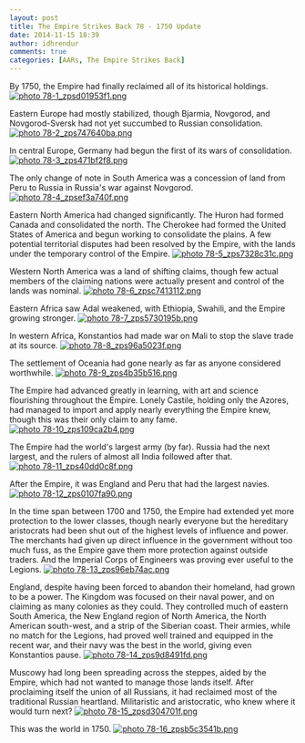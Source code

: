 ```yaml
---
layout: post
title: The Empire Strikes Back 78 - 1750 Update
date: 2014-11-15 18:39
author: idhrendur
comments: true
categories: [AARs, The Empire Strikes Back]
---
```

By 1750, the Empire had finally reclaimed all of its historical holdings.
<a href="http://s1327.photobucket.com/user/idhrendur/media/The%20Empire%20Strikes%20Back/78-1_zpsd01953f1.png.html" target="_blank"><img class="aligncenter" src="http://i1327.photobucket.com/albums/u670/idhrendur/The%20Empire%20Strikes%20Back/78-1_zpsd01953f1.png" alt=" photo 78-1_zpsd01953f1.png" border="0" /></a>

Eastern Europe had mostly stabilized, though Bjarmia, Novgorod, and Novgorod-Sversk had not yet succumbed to Russian consolidation.
<a href="http://s1327.photobucket.com/user/idhrendur/media/The%20Empire%20Strikes%20Back/78-2_zps747640ba.png.html" target="_blank"><img class="aligncenter" src="http://i1327.photobucket.com/albums/u670/idhrendur/The%20Empire%20Strikes%20Back/78-2_zps747640ba.png" alt=" photo 78-2_zps747640ba.png" border="0" /></a>

In central Europe, Germany had begun the first of its wars of consolidation.
<a href="http://s1327.photobucket.com/user/idhrendur/media/The%20Empire%20Strikes%20Back/78-3_zps471bf2f8.png.html" target="_blank"><img class="aligncenter" src="http://i1327.photobucket.com/albums/u670/idhrendur/The%20Empire%20Strikes%20Back/78-3_zps471bf2f8.png" alt=" photo 78-3_zps471bf2f8.png" border="0" /></a>

The only change of note in South America was a concession of land from Peru to Russia in Russia's war against Novgorod.
<a href="http://s1327.photobucket.com/user/idhrendur/media/The%20Empire%20Strikes%20Back/78-4_zpsef3a740f.png.html" target="_blank"><img class="aligncenter" src="http://i1327.photobucket.com/albums/u670/idhrendur/The%20Empire%20Strikes%20Back/78-4_zpsef3a740f.png" alt=" photo 78-4_zpsef3a740f.png" border="0" /></a>

Eastern North America had changed significantly. The Huron had formed Canada and consolidated the north. The Cherokee had formed the United States of America and begun working to consolidate the plains. A few potential territorial disputes had been resolved by the Empire, with the lands under the temporary control of the Empire.
<a href="http://s1327.photobucket.com/user/idhrendur/media/The%20Empire%20Strikes%20Back/78-5_zps7328c31c.png.html" target="_blank"><img class="aligncenter" src="http://i1327.photobucket.com/albums/u670/idhrendur/The%20Empire%20Strikes%20Back/78-5_zps7328c31c.png" alt=" photo 78-5_zps7328c31c.png" border="0" /></a>

Western North America was a land of shifting claims, though few actual members of the claiming nations were actually present and control of the lands was nominal.
<a href="http://s1327.photobucket.com/user/idhrendur/media/The%20Empire%20Strikes%20Back/78-6_zpsc7413112.png.html" target="_blank"><img class="aligncenter" src="http://i1327.photobucket.com/albums/u670/idhrendur/The%20Empire%20Strikes%20Back/78-6_zpsc7413112.png" alt=" photo 78-6_zpsc7413112.png" border="0" /></a>

Eastern Africa saw Adal weakened, with Ethiopia, Swahili, and the Empire growing stronger.
<a href="http://s1327.photobucket.com/user/idhrendur/media/The%20Empire%20Strikes%20Back/78-7_zps5730195b.png.html" target="_blank"><img class="aligncenter" src="http://i1327.photobucket.com/albums/u670/idhrendur/The%20Empire%20Strikes%20Back/78-7_zps5730195b.png" alt=" photo 78-7_zps5730195b.png" border="0" /></a>

In western Africa, Konstantios had made war on Mali to stop the slave trade at its source.
<a href="http://s1327.photobucket.com/user/idhrendur/media/The%20Empire%20Strikes%20Back/78-8_zps96a5023f.png.html" target="_blank"><img class="aligncenter" src="http://i1327.photobucket.com/albums/u670/idhrendur/The%20Empire%20Strikes%20Back/78-8_zps96a5023f.png" alt=" photo 78-8_zps96a5023f.png" border="0" /></a>

The settlement of Oceania had gone nearly as far as anyone considered worthwhile.
<a href="http://s1327.photobucket.com/user/idhrendur/media/The%20Empire%20Strikes%20Back/78-9_zps4b35b516.png.html" target="_blank"><img class="aligncenter" src="http://i1327.photobucket.com/albums/u670/idhrendur/The%20Empire%20Strikes%20Back/78-9_zps4b35b516.png" alt=" photo 78-9_zps4b35b516.png" border="0" /></a>

The Empire had advanced greatly in learning, with art and science flourishing throughout the Empire. Lonely Castile, holding only the Azores, had managed to import and apply nearly everything the Empire knew, though this was their only claim to any fame.
<a href="http://s1327.photobucket.com/user/idhrendur/media/The%20Empire%20Strikes%20Back/78-10_zps109ca2b4.png.html" target="_blank"><img class="aligncenter" src="http://i1327.photobucket.com/albums/u670/idhrendur/The%20Empire%20Strikes%20Back/78-10_zps109ca2b4.png" alt=" photo 78-10_zps109ca2b4.png" border="0" /></a>

The Empire had the world's largest army (by far). Russia had the next largest, and the rulers of almost all India followed after that.
<a href="http://s1327.photobucket.com/user/idhrendur/media/The%20Empire%20Strikes%20Back/78-11_zps40dd0c8f.png.html" target="_blank"><img class="aligncenter" src="http://i1327.photobucket.com/albums/u670/idhrendur/The%20Empire%20Strikes%20Back/78-11_zps40dd0c8f.png" alt=" photo 78-11_zps40dd0c8f.png" border="0" /></a>

After the Empire, it was England and Peru that had the largest navies.
<a href="http://s1327.photobucket.com/user/idhrendur/media/The%20Empire%20Strikes%20Back/78-12_zps0107fa90.png.html" target="_blank"><img class="aligncenter" src="http://i1327.photobucket.com/albums/u670/idhrendur/The%20Empire%20Strikes%20Back/78-12_zps0107fa90.png" alt=" photo 78-12_zps0107fa90.png" border="0" /></a>

In the time span between 1700 and 1750, the Empire had extended yet more protection to the lower classes, though nearly everyone but the hereditary aristocrats had been shut out of the highest levels of influence and power. The merchants had given up direct influence in the government without too much fuss, as the Empire gave them more protection against outside traders. And the Imperial Corps of Engineers was proving ever useful to the Legions.
<a href="http://s1327.photobucket.com/user/idhrendur/media/The%20Empire%20Strikes%20Back/78-13_zps96eb74ac.png.html" target="_blank"><img class="aligncenter" src="http://i1327.photobucket.com/albums/u670/idhrendur/The%20Empire%20Strikes%20Back/78-13_zps96eb74ac.png" alt=" photo 78-13_zps96eb74ac.png" border="0" /></a>

England, despite having been forced to abandon their homeland, had grown to be a power. The Kingdom was focused on their naval power, and on claiming as many colonies as they could. They controlled much of eastern South America, the New England region of North America, the North American south-west, and a strip of the Siberian coast. Their armies, while no match for the Legions, had proved well trained and equipped in the recent war, and their navy was the best in the world, giving even Konstantios pause.
<a href="http://s1327.photobucket.com/user/idhrendur/media/The%20Empire%20Strikes%20Back/78-14_zps9d8491fd.png.html" target="_blank"><img class="aligncenter" src="http://i1327.photobucket.com/albums/u670/idhrendur/The%20Empire%20Strikes%20Back/78-14_zps9d8491fd.png" alt=" photo 78-14_zps9d8491fd.png" border="0" /></a>

Muscowy had long been spreading across the steppes, aided by the Empire, which had not wanted to manage those lands itself. After proclaiming itself the union of all Russians, it had reclaimed most of the traditional Russian heartland. Militaristic and aristocratic, who knew where it would turn next?
<a href="http://s1327.photobucket.com/user/idhrendur/media/The%20Empire%20Strikes%20Back/78-15_zpsd304701f.png.html" target="_blank"><img class="aligncenter" src="http://i1327.photobucket.com/albums/u670/idhrendur/The%20Empire%20Strikes%20Back/78-15_zpsd304701f.png" alt=" photo 78-15_zpsd304701f.png" border="0" /></a>

This was the world in 1750.
<a href="http://s1327.photobucket.com/user/idhrendur/media/The%20Empire%20Strikes%20Back/78-16_zpsb5c3541b.png.html" target="_blank"><img class="aligncenter" src="http://i1327.photobucket.com/albums/u670/idhrendur/The%20Empire%20Strikes%20Back/78-16_zpsb5c3541b.png" alt=" photo 78-16_zpsb5c3541b.png" border="0" /></a>
